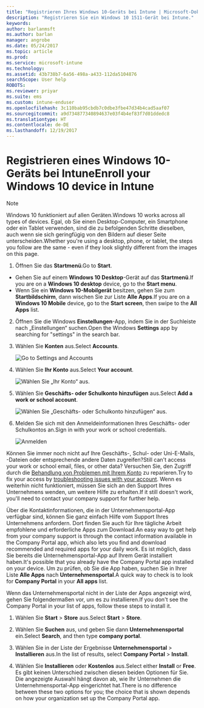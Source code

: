 ```yaml
---
title: "Registrieren Ihres Windows 10-Geräts bei Intune | Microsoft-Dokumentation"
description: "Registrieren Sie ein Windows 10 1511-Gerät bei Intune."
keywords: 
author: barlanmsft
ms.author: barlan
manager: angrobe
ms.date: 05/24/2017
ms.topic: article
ms.prod: 
ms.service: microsoft-intune
ms.technology: 
ms.assetid: 43b738b7-6a56-498a-a433-112da5104876
searchScope: User help
ROBOTS: 
ms.reviewer: priyar
ms.suite: ems
ms.custom: intune-enduser
ms.openlocfilehash: 3c110bab95cbdb7c0dbe3fbe47d34b4cad5aaf07
ms.sourcegitcommit: a9d734877340894637e03f4b4ef83f7d01ddedc8
ms.translationtype: HT
ms.contentlocale: de-DE
ms.lasthandoff: 12/19/2017
---
```

# <a name="enroll-your-windows-10-device-in-intune"></a><span data-ttu-id="92ae6-103">Registrieren eines Windows 10-Geräts bei Intune</span><span class="sxs-lookup"><span data-stu-id="92ae6-103">Enroll your Windows 10 device in Intune</span></span>

  > [!NOTE]
  > <span data-ttu-id="92ae6-104">Windows 10 funktioniert auf allen Geräten.</span><span class="sxs-lookup"><span data-stu-id="92ae6-104">Windows 10 works across all types of devices.</span></span> <span data-ttu-id="92ae6-105">Egal, ob Sie einen Desktop-Computer, ein Smartphone oder ein Tablet verwenden, sind die zu befolgenden Schritte dieselben, auch wenn sie sich geringfügig von den Bildern auf dieser Seite unterscheiden.</span><span class="sxs-lookup"><span data-stu-id="92ae6-105">Whether you're using a desktop, phone, or tablet, the steps you follow are the same - even if they look slightly different from the images on this page.</span></span>

1.  <span data-ttu-id="92ae6-106">Öffnen Sie das **Startmenü**.</span><span class="sxs-lookup"><span data-stu-id="92ae6-106">Go to **Start**.</span></span>

  - <span data-ttu-id="92ae6-107">Gehen Sie auf einem **Windows 10 Desktop**-Gerät auf das **Startmenü**.</span><span class="sxs-lookup"><span data-stu-id="92ae6-107">If you are on a **Windows 10 desktop** device, go to the **Start menu**.</span></span>
  - <span data-ttu-id="92ae6-108">Wenn Sie ein **Windows 10-Mobilgerät** besitzen, gehen Sie zum **Startbildschirm**, dann wischen Sie zur Liste **Alle Apps**.</span><span class="sxs-lookup"><span data-stu-id="92ae6-108">If you are on a **Windows 10 Mobile** device, go to the **Start screen**, then swipe to the **All Apps** list.</span></span>

2. <span data-ttu-id="92ae6-109">Öffnen Sie die Windows **Einstellungen**-App, indem Sie in der Suchleiste nach „Einstellungen“ suchen.</span><span class="sxs-lookup"><span data-stu-id="92ae6-109">Open the Windows **Settings** app by searching for "settings" in the search bar.</span></span>

3. <span data-ttu-id="92ae6-110">Wählen Sie **Konten** aus.</span><span class="sxs-lookup"><span data-stu-id="92ae6-110">Select **Accounts**.</span></span>

    ![Go to Settings and Accounts](./media/W10-enroll-1-settings-accounts.png)

4. <span data-ttu-id="92ae6-112">Wählen Sie **Ihr Konto** aus.</span><span class="sxs-lookup"><span data-stu-id="92ae6-112">Select **Your account**.</span></span>

    ![Wählen Sie „Ihr Konto“ aus.](./media/W10-enroll-2-accounts-your-account.png)

5. <span data-ttu-id="92ae6-114">Wählen Sie **Geschäfts- oder Schulkonto hinzufügen** aus.</span><span class="sxs-lookup"><span data-stu-id="92ae6-114">Select **Add a work or school account**.</span></span>

    ![Wählen Sie „Geschäfts- oder Schulkonto hinzufügen“ aus.](./media/w10-enroll-3-add-work-school-acct.png)

6. <span data-ttu-id="92ae6-116">Melden Sie sich mit den Anmeldeinformationen Ihres Geschäfts- oder Schulkontos an.</span><span class="sxs-lookup"><span data-stu-id="92ae6-116">Sign in with your work or school credentials.</span></span>

    ![Anmelden](./media/W10-enroll-4-sign-in.png)

<span data-ttu-id="92ae6-118">Können Sie immer noch nicht auf Ihre Geschäfts-, Schul- oder Uni-E-Mails, -Dateien oder entsprechende andere Daten zugreifen?</span><span class="sxs-lookup"><span data-stu-id="92ae6-118">Still can't access your work or school email, files, or other data?</span></span> <span data-ttu-id="92ae6-119">Versuchen Sie, den Zugriff durch die [Behandlung von Problemen mit Ihrem Konto](troubleshoot-your-windows-10-device-windows.md#troubleshooting-steps-to-follow-if-you-see-your-account) zu reparieren.</span><span class="sxs-lookup"><span data-stu-id="92ae6-119">Try to fix your access by [troubleshooting issues with your account](troubleshoot-your-windows-10-device-windows.md#troubleshooting-steps-to-follow-if-you-see-your-account).</span></span> <span data-ttu-id="92ae6-120">Wenn es weiterhin nicht funktioniert, müssen Sie sich an den Support Ihres Unternehmens wenden, um weitere Hilfe zu erhalten.</span><span class="sxs-lookup"><span data-stu-id="92ae6-120">If it still doesn't work, you'll need to contact your company support for further help.</span></span>

<span data-ttu-id="92ae6-121">Über die Kontaktinformationen, die in der Unternehmensportal-App verfügbar sind, können Sie ganz einfach Hilfe vom Support Ihres Unternehmens anfordern. Dort finden Sie auch für Ihre tägliche Arbeit empfohlene und erforderliche Apps zum Download.</span><span class="sxs-lookup"><span data-stu-id="92ae6-121">An easy way to get help from your company support is through the contact information available in the Company Portal app, which also lets you find and download recommended and required apps for your daily work.</span></span> <span data-ttu-id="92ae6-122">Es ist möglich, dass Sie bereits die Unternehmensportal-App auf Ihrem Gerät installiert haben.</span><span class="sxs-lookup"><span data-stu-id="92ae6-122">It's possible that you already have the Company Portal app installed on your device.</span></span> <span data-ttu-id="92ae6-123">Um zu prüfen, ob Sie die App haben, suchen Sie in Ihrer Liste __Alle Apps__ nach __Unternehmensportal__.</span><span class="sxs-lookup"><span data-stu-id="92ae6-123">A quick way to check is to look for __Company Portal__ in your __All apps__ list.</span></span>

<span data-ttu-id="92ae6-124">Wenn das Unternehmensportal nicht in der Liste der Apps angezeigt wird, gehen Sie folgendermaßen vor, um es zu installieren.</span><span class="sxs-lookup"><span data-stu-id="92ae6-124">If you don't see the Company Portal in your list of apps, follow these steps to install it.</span></span>

1. <span data-ttu-id="92ae6-125">Wählen Sie **Start** > **Store** aus.</span><span class="sxs-lookup"><span data-stu-id="92ae6-125">Select **Start** > **Store**.</span></span>

2. <span data-ttu-id="92ae6-126">Wählen Sie **Suchen** aus, und geben Sie dann **Unternehmensportal** ein.</span><span class="sxs-lookup"><span data-stu-id="92ae6-126">Select **Search**, and then type **company portal**.</span></span>

3. <span data-ttu-id="92ae6-127">Wählen Sie in der Liste der Ergebnisse **Unternehmensportal** > **Installieren** aus.</span><span class="sxs-lookup"><span data-stu-id="92ae6-127">In the list of results, select **Company Portal** > **Install**.</span></span>

4. <span data-ttu-id="92ae6-128">Wählen Sie **Installieren** oder **Kostenlos** aus.</span><span class="sxs-lookup"><span data-stu-id="92ae6-128">Select either **Install** or **Free**.</span></span> <span data-ttu-id="92ae6-129">Es gibt keinen Unterschied zwischen diesen beiden Optionen für Sie. Die angezeigte Auswahl hängt davon ab, wie Ihr Unternehmen die Unternehmensportal-App eingerichtet hat.</span><span class="sxs-lookup"><span data-stu-id="92ae6-129">There is no difference between these two options for you; the choice that is shown depends on how your organization set up the Company Portal app.</span></span>
